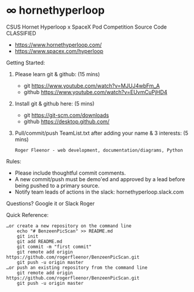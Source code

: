 # ∞ hornethyperloop
CSUS Hornet Hyperloop x SpaceX Pod Competition Source Code CLASSIFIED

- https://www.hornethyperloop.com/
- https://www.spacex.com/hyperloop

Getting Started:

1) Please learn git & github: (15 mins) 
    
      - git     https://www.youtube.com/watch?v=MJUJ4wbFm_A
      - github  https://www.youtube.com/watch?v=EUvmCuPjHD4
    
2) Install git & github here: (5 mins)
    
      - git     https://git-scm.com/downloads
      - github  https://desktop.github.com/

3) Pull/commit/push TeamList.txt after adding your name & 3 interests: (5 mins)

       Roger Fleenor - web development, documentation/diagrams, Python
    
Rules:

- Please include thoughtful commit comments.
- A new commit/push must be demo'ed and approved by a lead before being pushed to a primary source.
- Notify team leads of actions in the slack: hornethyperloop.slack.com

Questions? Google it or Slack Roger

Quick Reference:

    …or create a new repository on the command line
        echo "# BenzeenPicScan" >> README.md
        git init
        git add README.md
        git commit -m "first commit"
        git remote add origin https://github.com/rogerfleenor/BenzeenPicScan.git
        git push -u origin master
    …or push an existing repository from the command line
        git remote add origin https://github.com/rogerfleenor/BenzeenPicScan.git
        git push -u origin master

